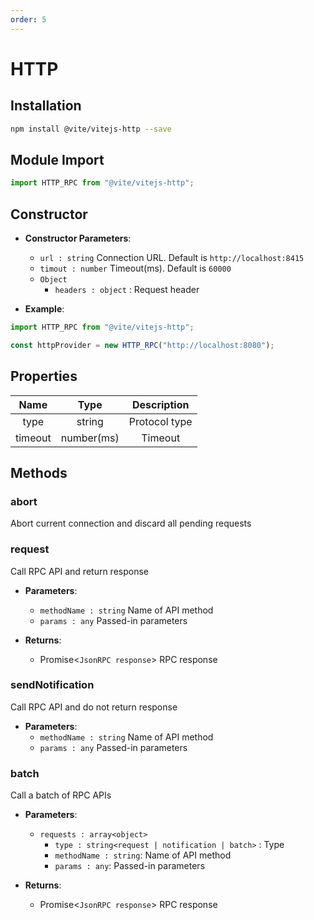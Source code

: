 ```yaml
---
order: 5
---
```


# HTTP

## Installation

```bash
npm install @vite/vitejs-http --save
```

## Module Import

```javascript
import HTTP_RPC from "@vite/vitejs-http";
```

## Constructor

- **Constructor Parameters**: 
    * `url : string` Connection URL. Default is `http://localhost:8415`
    * `timout : number` Timeout(ms). Default is `60000`
    * `Object` 
        - `headers : object` : Request header

- **Example**:
```javascript
import HTTP_RPC from "@vite/vitejs-http";

const httpProvider = new HTTP_RPC("http://localhost:8080");
```

## Properties

|  Name  | Type | Description |
|:------------:|:-----:|:-----:|
| type |  string | Protocol type |
| timeout | number(ms) | Timeout |


## Methods

### abort
Abort current connection and discard all pending requests

### request
Call RPC API and return response

- **Parameters**: 
  * `methodName : string` Name of API method
  * `params : any` Passed-in parameters

- **Returns**:
    - Promise<`JsonRPC response`> RPC response

### sendNotification
Call RPC API and do not return response

- **Parameters**: 
  * `methodName : string` Name of API method
  * `params : any` Passed-in parameters

### batch
Call a batch of RPC APIs

- **Parameters**: 
  * `requests : array<object>` 
	- `type : string<request | notification | batch>` : Type
    - `methodName : string`: Name of API method
    - `params : any`: Passed-in parameters

- **Returns**:
    - Promise<`JsonRPC response`> RPC response
